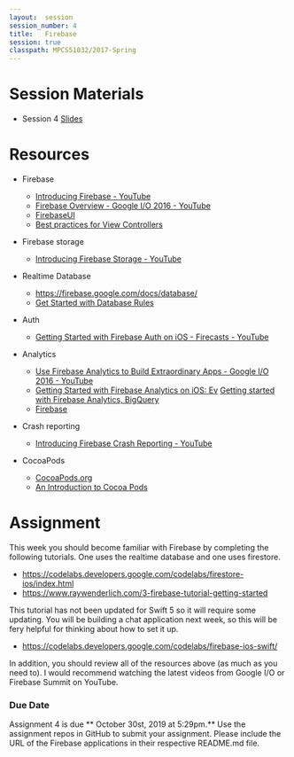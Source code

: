```yaml
---
layout:  session
session_number: 4
title:   Firebase
session: true
classpath: MPCS51032/2017-Spring
---
```


Session Materials
=================
* Session 4 [Slides](mpcs51033-2019-autumn-lecture-4.pdf)



Resources
=========
* Firebase
  * [Introducing Firebase - YouTube](https://www.youtube.com/watch?list=PLl-K7zZEsYLmOF_07IayrTntevxtbUxDL&v=O17OWyx08Cg)
  * [Firebase Overview - Google I/O 2016 - YouTube](https://www.youtube.com/watch?v=tb2GZ3Bh4p8&t=178s)
  - [FirebaseUI](https://github.com/firebase/FirebaseUI-iOS)
  - [Best practices for View Controllers](https://firebase.googleblog.com/2015/10/best-practices-for-ios-uiviewcontroller_6.html)

* Firebase storage
  - [Introducing Firebase Storage - YouTube](https://www.youtube.com/watch?list=PLl-K7zZEsYLmOF_07IayrTntevxtbUxDL&v=_tyjqozrEPY)

* Realtime Database
    * https://firebase.google.com/docs/database/
    *  [Get Started with Database Rules](https://firebase.google.com/docs/database/security/quickstart)

* Auth
    *  [Getting Started with Firebase Auth on iOS - Firecasts - YouTube](https://www.youtube.com/watch?v=PrXmRaoZmD4)

* Analytics
  - [Use Firebase Analytics to Build Extraordinary Apps - Google I/O 2016 - YouTube](https://www.youtube.com/watch?v=yi23CLNeGaw&t=923s)
  - [Getting Started with Firebase Analytics on iOS: Ev](https://www.youtube.com/watch?v=5pYdTgSkW5E)
[Getting started with Firebase Analytics, BigQuery ](https://www.youtube.com/watch?v=Ki_F6VCOtXU)
  - [Firebase](https://www.youtube.com/user/Firebase)

* Crash reporting
  - [Introducing Firebase Crash Reporting - YouTube](https://www.youtube.com/watch?list=PLl-K7zZEsYLmOF_07IayrTntevxtbUxDL&v=B7mlLVAkcfU)

* CocoaPods
  - [CocoaPods.org](https://cocoapods.org/)
  - [An Introduction to Cocoa Pods](https://www.youtube.com/watch?v=iEAjvNRdZa0)

Assignment
============

This week you should become familiar with Firebase by completing the following tutorials. One uses the realtime database and one uses firestore.
* https://codelabs.developers.google.com/codelabs/firestore-ios/index.html
* https://www.raywenderlich.com/3-firebase-tutorial-getting-started

This tutorial has not been updated for Swift 5 so it will require some updating. You will be building a chat application next week, so this will be fery helpful for thinking about how to set it up.
* https://codelabs.developers.google.com/codelabs/firebase-ios-swift/


In addition, you should review all of the resources above (as much as you need to).  I would recommend watching the latest videos from Google I/O or Firebase Summit on YouTube.


### Due Date ####
Assignment 4 is due ** October 30st, 2019 at 5:29pm.** Use the assignment repos in GitHub to submit your assignment.  Please include the URL of the Firebase applications in their respective README.md file.
